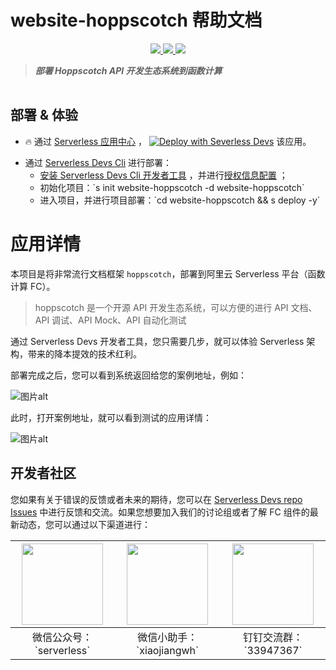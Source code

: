 # website-hoppscotch 帮助文档

<p align="center" class="flex justify-center">
    <a href="https://www.serverless-devs.com" class="ml-1">
    <img src="http://editor.devsapp.cn/icon?package=website-hoppscotch&type=packageType">
  </a>
  <a href="http://www.devsapp.cn/details.html?name=website-hoppscotch" class="ml-1">
    <img src="http://editor.devsapp.cn/icon?package=website-hoppscotch&type=packageVersion">
  </a>
  <a href="http://www.devsapp.cn/details.html?name=website-hoppscotch" class="ml-1">
    <img src="http://editor.devsapp.cn/icon?package=website-hoppscotch&type=packageDownload">
  </a>
</p>

<description>

> ***部署 Hoppscotch API 开发生态系统到函数计算***

</description>

<table>



</table>

<codepre id="codepre">

</codepre>

<deploy>

## 部署 & 体验

<appcenter>

- :fire: 通过 [Serverless 应用中心](https://fcnext.console.aliyun.com/applications/create?template=website-hoppscotch) ，
[![Deploy with Severless Devs](https://img.alicdn.com/imgextra/i1/O1CN01w5RFbX1v45s8TIXPz_!!6000000006118-55-tps-95-28.svg)](https://fcnext.console.aliyun.com/applications/create?template=website-hoppscotch)  该应用。 

</appcenter>

- 通过 [Serverless Devs Cli](https://www.serverless-devs.com/serverless-devs/install) 进行部署：
    - [安装 Serverless Devs Cli 开发者工具](https://www.serverless-devs.com/serverless-devs/install) ，并进行[授权信息配置](https://www.serverless-devs.com/fc/config) ；
    - 初始化项目：\`s init website-hoppscotch -d website-hoppscotch\`   
    - 进入项目，并进行项目部署：\`cd website-hoppscotch && s deploy -y\`

</deploy>

<appdetail id="flushContent">

# 应用详情

本项目是将非常流行文档框架 `hoppscotch`，部署到阿里云 Serverless 平台（函数计算 FC）。

> hoppscotch 是一个开源 API 开发生态系统，可以方便的进行 API 文档、API 调试、API Mock、API 自动化测试

通过 Serverless Devs 开发者工具，您只需要几步，就可以体验 Serverless 架构，带来的降本提效的技术红利。

部署完成之后，您可以看到系统返回给您的案例地址，例如：

![图片alt](https://img.alicdn.com/imgextra/i3/O1CN016aexcy1kL4nHt7Emi_!!6000000004666-2-tps-1696-690.png)

此时，打开案例地址，就可以看到测试的应用详情：

![图片alt](https://serverless-devs-app-pkg.oss-cn-beijing.aliyuncs.com/L1VzZXJzL3lrL0xpYnJhcnkvQ2FjaGVzL2RkLndvcmsuZXhjbHVzaXZlNGFsaWRpbmcvdGh1bWJuYWlscy83NTFDOEY3MS02QUQ3LTQ3MzUtQUYwQi0wNTA3MUJDRjY2RDMuZ2lm.gif)


</appdetail>

<devgroup>

## 开发者社区

您如果有关于错误的反馈或者未来的期待，您可以在 [Serverless Devs repo Issues](https://github.com/serverless-devs/serverless-devs/issues) 中进行反馈和交流。如果您想要加入我们的讨论组或者了解 FC 组件的最新动态，您可以通过以下渠道进行：

<p align="center">

| <img src="https://serverless-article-picture.oss-cn-hangzhou.aliyuncs.com/1635407298906_20211028074819117230.png" width="130px" > | <img src="https://serverless-article-picture.oss-cn-hangzhou.aliyuncs.com/1635407044136_20211028074404326599.png" width="130px" > | <img src="https://serverless-article-picture.oss-cn-hangzhou.aliyuncs.com/1635407252200_20211028074732517533.png" width="130px" > |
|--- | --- | --- |
| <center>微信公众号：\`serverless\`</center> | <center>微信小助手：\`xiaojiangwh\`</center> | <center>钉钉交流群：\`33947367\`</center> | 

</p>

</devgroup>